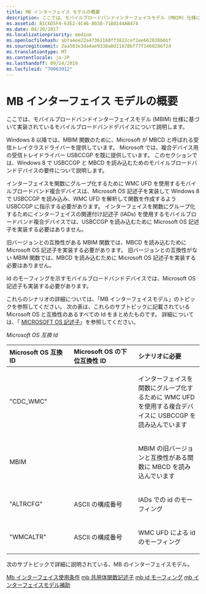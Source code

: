 ```yaml
---
title: MB インターフェイス モデルの概要
description: ここでは、モバイルブロードバンドインターフェイスモデル (MBIM) 仕様に基づいて実装されているモバイルブロードバンドデバイスについて説明します。
ms.assetid: B1C6D5F4-63E2-4C46-8038-71B8144AB474
ms.date: 04/20/2017
ms.localizationpriority: medium
ms.openlocfilehash: abfa4ee22a47361168ff3822cef2ee662838b6bf
ms.sourcegitcommit: 2aa583e3da4ae9338a0d11678bf77f1460286f2d
ms.translationtype: MT
ms.contentlocale: ja-JP
ms.lasthandoff: 09/24/2019
ms.locfileid: "70063912"
---
```

# <a name="mb-interface-model-overview"></a>MB インターフェイス モデルの概要


ここでは、モバイルブロードバンドインターフェイスモデル (MBIM) 仕様に基づいて実装されているモバイルブロードバンドデバイスについて説明します。

Windows 8 以降では、MBIM 関数のために、Microsoft が MBCD と呼ばれる受信トレイクラスドライバーを提供しています。 Microsoft では、複合デバイス用の受信トレイドライバー USBCCGP を既に提供しています。 このセクションでは、Windows 8 で USBCCGP と MBCD を読み込むためのモバイルブロードバンドデバイスの要件について説明します。

インターフェイスを関数にグループ化するために WMC UFD を使用するモバイルブロードバンド複合デバイスは、Microsoft OS 記述子を実装して Windows 8 で USBCCGP を読み込み、WMC UFD を解析して関数を作成するよう USBCCGP に指示する必要があります。 インターフェイスを関数にグループ化するためにインターフェイスの関連付け記述子 (IADs) を使用するモバイルブロードバンド複合デバイスでは、USBCCGP を読み込むために Microsoft OS 記述子を実装する必要はありません。

旧バージョンとの互換性がある MBIM 関数では、MBCD を読み込むために Microsoft OS 記述子を実装する必要があります。 旧バージョンとの互換性がない MBIM 関数では、MBCD を読み込むために Microsoft OS 記述子を実装する必要はありません。

Id のモーフィングを示すモバイルブロードバンドデバイスでは、Microsoft OS 記述子も実装する必要があります。

これらのシナリオの詳細については、「MB インターフェイスモデル」のトピックを参照してください。 次の表は、これらのサブトピックに記載されている Microsoft OS と互換性のあるすべての Id をまとめたものです。 詳細については、「 [MICROSOFT OS 記述子](https://go.microsoft.com/fwlink/p/?linkid=308932)」を参照してください。

*Microsoft OS 互換 Id*

<table>  
<colgroup><col width="33%" /> <col width="33%" /> <col width="33%" /></colgroup>  
<thead>  
<tr class="header">  
<th align="left">Microsoft OS 互換 ID</th>
<th align="left">Microsoft OS の下位互換性 ID</th>
<th align="left">シナリオに必要</th>
</tr>
</thead>
<tbody>
<tr class="odd">
<td align="left"><p>"CDC_WMC"</p></td>
<td align="left"><p></p></td>
<td align="left"><p>インターフェイスを関数にグループ化するために WMC UFD を使用する複合デバイスに USBCCGP を読み込んでいます</p></td>
</tr>
<tr class="even">
<td align="left"><p>MBIM</p></td>
<td align="left"><p></p></td>
<td align="left"><p>MBIM の旧バージョンと互換性がある関数に MBCD を読み込んでいます</p></td>
</tr>
<tr class="odd">
<td align="left"><p>"ALTRCFG"</p></td>
<td align="left"><p>ASCII の構成番号</p></td>
<td align="left"><p>IADs での id のモーフィング</p></td>
</tr>
<tr class="even">
<td align="left"><p>"WMCALTR"</p></td>
<td align="left"><p>ASCII の構成番号</p></td>
<td align="left"><p>WMC UFD による id のモーフィング</p></td>
</tr>
</tbody>
</table>

 

次のサブトピックで詳細に説明されている、MB のインターフェイスモデル。

[Mb インターフェイス使用条件](mb-interface-terms.md)
[mb 共用体関数記述子](mb-union-function-descriptors.md)
[mb id モーフィング](mb-identity-morphing.md)
[mb インターフェイスモデル補助](mb-interface-model-supplement.md)
 

 





